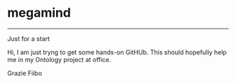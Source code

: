 # megamind
--------------------------------------------
Just for a start

Hi,
I am just tryng to get some hands-on GitHUb.
This should hopefully help me in my Ontology project at office.

Grazie
Fiibo
